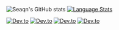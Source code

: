 ![Seaqn's GitHub stats](https://github-readme-stats.vercel.app/api?username=seaqn&show_icons=true&theme=react&hide=issues,prs)
[![Language Stats](https://github-readme-stats.vercel.app/api/top-langs/?username=seaqn&layout=compact&theme=react)](https://github.com/seaqn/github-readme-stats)

[![Dev.to](https://github-readme-stats.vercel.app/api/pin/?username=seaqn&repo=qb-radarmap&theme=react)](https://github.com/seaqn/qb-radarmap)
[![Dev.to](https://github-readme-stats.vercel.app/api/pin/?username=seaqn&repo=qb-inventory&theme=react)](https://github.com/seaqn/qb-inventory)
[![Dev.to](https://github-readme-stats.vercel.app/api/pin/?username=seaqn&repo=qb-hud&theme=react)](https://github.com/seaqn/qb-hud)
[![Dev.to](https://github-readme-stats.vercel.app/api/pin/?username=seaqn&repo=chat&theme=react)](https://github.com/seaqn/chat)
